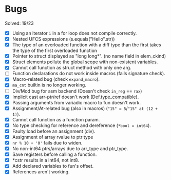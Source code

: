 # Bugs

Solved: 19/23

- [X] Using an iterator `i` in a for loop does not compile correctly.
- [X] Nested UFCS expressions (s.equals("Hello".str))
- [X] The type of an overloaded function with a diff type than the first takes the type of the first overloaded function
- [X] Pointer to struct displayed as "long long*". (no name field in elem_ckind)
- [X] Struct elements pollute the global scope with non-existent variables.
- [X] Cannot call function as struct method with only one arg.
- [ ] Function declarations do not work inside macros (fails signature check).
- [X] Macro-related bug (check `expand_macro`).
- [X] `ma_cnt` builtin is no longer working.
- [ ] Div/Mod bug for asm backend (Doesn't check `in_reg` == `rax`)
- [X] Implicit cast arr-ptr/ref doesn't work (Def.type_compatible).
- [X] Passing arguments from variadic macro to fun doesn't work.
- [X] Assignment/At-related bug (also in macros) (`"15" = 5`/`"15" at (12 + 1)`).
- [X] Cannot call function as a function param.
- [X] No type checking for reference and dereference (`*bool = int64`).
- [X] Faulty load before an assignment (div).
- [X] Assignment of array rvalue to ptr type
- [X] `nr % 10 + '0'` fails due to widen.
- [X] No non-int64 ptrs/arrays due to arr_type and ptr_type.
- [X] Save registers before calling a function.
- [X] *cstr results in a int64, not int8.
- [X] Add declared variables to fun's offset.
- [X] References aren't working.
